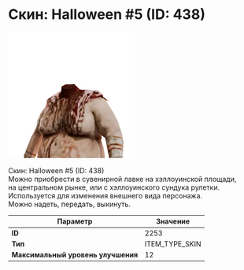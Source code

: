 # Скин: Halloween #5 (ID: 438)

![Item Image](../img/2253.webp?raw=true)

Скин: Halloween #5 (ID: 438)<br>Можно приобрести в сувенирной лавке на хэллоуинской площади,<br>на центральном рынке, или с хэллоуинского сундука рулетки.<br>Используется для изменения внешнего вида персонажа. <br>Можно надеть, передать, выкинуть.


| Параметр | Значение |
|----------|----------|
| **ID** | 2253 |
| **Тип** | ITEM_TYPE_SKIN |
| **Максимальный уровень улучшения** | 12 |

